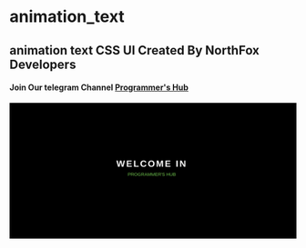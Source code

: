 # animation_text

## animation text CSS UI Created By NorthFox Developers

#### Join Our telegram Channel [Programmer's Hub](http://t.me/ProgHub09)

![GIF](https://github.com/princu09/animation_text/blob/master/Animation%20Text.gif?raw=true)
